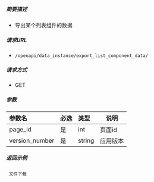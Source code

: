 ##### 简要描述

- 导出某个列表组件的数据

##### 请求URL
- ` /openapi/data_instance/export_list_component_data/ `
  
##### 请求方式
- GET 

##### 参数

|参数名|必选|类型|说明|
|:----    |:---|:----- |-----   |
|page_id |是  |int |页面id   |
|version_number |是  |string | 应用版本    |


##### 返回示例 

``` 
 文件下载
```
